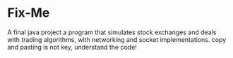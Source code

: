 # Fix-Me
A final java project
a program that simulates stock exchanges and deals with trading algorithms, with networking and socket implementations.
copy and pasting is not key, understand the code!
